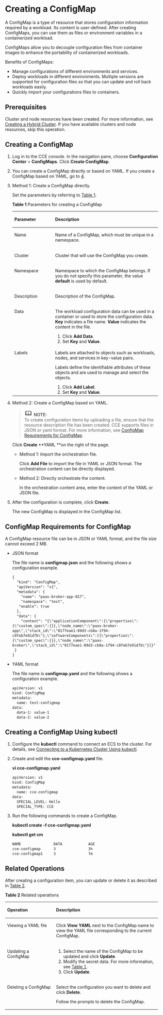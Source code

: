 # Creating a ConfigMap<a name="cce_01_0152"></a>

A  ConfigMap  is a type of resource that stores configuration information required by a workload. Its content is user-defined. After creating ConfigMaps, you can use them as files or environment variables in a containerized workload.

ConfigMaps allow you to decouple configuration files from  container images  to enhance the portability of containerized workloads.

Benefits of ConfigMaps:

-   Manage configurations of different environments and services.
-   Deploy workloads in different environments. Multiple versions are supported for configuration files so that you can update and roll back workloads easily.
-   Quickly import your configurations files to containers.

## Prerequisites<a name="section19209149103913"></a>

Cluster  and  node  resources have been created. For more information, see  [Creating a Hybrid Cluster](creating-a-hybrid-cluster.md). If you have available clusters and node resources, skip this operation.

## Creating a ConfigMap<a name="section18512531861"></a>

1.  Log in to the CCE console. In the navigation pane, choose  **Configuration Center**  \>  **ConfigMaps**. Click  **Create ConfigMap**.
2.  You can create a ConfigMap directly or based on YAML. If you create a ConfigMap based on YAML, go to  [4](#li2731182712159).
3.  Method 1: Create a ConfigMap directly.

    Set the parameters by referring to  [Table 1](#table16321825732).

    **Table  1**  Parameters for creating a ConfigMap

    <a name="table16321825732"></a>
    <table><thead align="left"><tr id="row173212251235"><th class="cellrowborder" valign="top" width="28.000000000000004%" id="mcps1.2.3.1.1"><p id="p43211725338"><a name="p43211725338"></a><a name="p43211725338"></a>Parameter</p>
    </th>
    <th class="cellrowborder" valign="top" width="72%" id="mcps1.2.3.1.2"><p id="p0322102516320"><a name="p0322102516320"></a><a name="p0322102516320"></a>Description</p>
    </th>
    </tr>
    </thead>
    <tbody><tr id="row163229255313"><td class="cellrowborder" valign="top" width="28.000000000000004%" headers="mcps1.2.3.1.1 "><p id="p1232219251339"><a name="p1232219251339"></a><a name="p1232219251339"></a>Name</p>
    </td>
    <td class="cellrowborder" valign="top" width="72%" headers="mcps1.2.3.1.2 "><p id="p173227259312"><a name="p173227259312"></a><a name="p173227259312"></a>Name of a ConfigMap, which must be unique in a namespace.</p>
    </td>
    </tr>
    <tr id="row6334727910"><td class="cellrowborder" valign="top" width="28.000000000000004%" headers="mcps1.2.3.1.1 "><p id="p233592498"><a name="p233592498"></a><a name="p233592498"></a>Cluster</p>
    </td>
    <td class="cellrowborder" valign="top" width="72%" headers="mcps1.2.3.1.2 "><p id="p2020234461913"><a name="p2020234461913"></a><a name="p2020234461913"></a>Cluster that will use the ConfigMap you create.</p>
    </td>
    </tr>
    <tr id="row111551253912"><td class="cellrowborder" valign="top" width="28.000000000000004%" headers="mcps1.2.3.1.1 "><p id="p51551451293"><a name="p51551451293"></a><a name="p51551451293"></a>Namespace</p>
    </td>
    <td class="cellrowborder" valign="top" width="72%" headers="mcps1.2.3.1.2 "><p id="p216414418190"><a name="p216414418190"></a><a name="p216414418190"></a>Namespace to which the ConfigMap belongs. If you do not specify this parameter, the value <strong id="b28378323103254"><a name="b28378323103254"></a><a name="b28378323103254"></a>default</strong> is used by default.</p>
    </td>
    </tr>
    <tr id="row1535723154615"><td class="cellrowborder" valign="top" width="28.000000000000004%" headers="mcps1.2.3.1.1 "><p id="p83591731124620"><a name="p83591731124620"></a><a name="p83591731124620"></a>Description</p>
    </td>
    <td class="cellrowborder" valign="top" width="72%" headers="mcps1.2.3.1.2 "><p id="p1736012314462"><a name="p1736012314462"></a><a name="p1736012314462"></a>Description of the ConfigMap.</p>
    </td>
    </tr>
    <tr id="row133224252315"><td class="cellrowborder" valign="top" width="28.000000000000004%" headers="mcps1.2.3.1.1 "><p id="p23228259314"><a name="p23228259314"></a><a name="p23228259314"></a>Data</p>
    </td>
    <td class="cellrowborder" valign="top" width="72%" headers="mcps1.2.3.1.2 "><p id="p133223251335"><a name="p133223251335"></a><a name="p133223251335"></a>The workload configuration data can be used in a <span class="keyword" id="keyword1376453106113514"><a name="keyword1376453106113514"></a><a name="keyword1376453106113514"></a>container</span> or used to store the configuration data. <strong id="b24207722105458"><a name="b24207722105458"></a><a name="b24207722105458"></a>Key</strong> indicates a file name. <strong id="b16542913105458"><a name="b16542913105458"></a><a name="b16542913105458"></a>Value</strong> indicates the content in the file.</p>
    <a name="ol10322425232"></a><a name="ol10322425232"></a><ol id="ol10322425232"><li>Click <strong id="b946239950103318"><a name="b946239950103318"></a><a name="b946239950103318"></a>Add Data</strong>.</li><li>Set <strong id="b1714902967103320"><a name="b1714902967103320"></a><a name="b1714902967103320"></a>Key</strong> and <strong id="b1769765316103320"><a name="b1769765316103320"></a><a name="b1769765316103320"></a>Value</strong>.</li></ol>
    </td>
    </tr>
    <tr id="row123142814330"><td class="cellrowborder" valign="top" width="28.000000000000004%" headers="mcps1.2.3.1.1 "><p id="p17322225134"><a name="p17322225134"></a><a name="p17322225134"></a>Labels</p>
    </td>
    <td class="cellrowborder" valign="top" width="72%" headers="mcps1.2.3.1.2 "><p id="p1932211253312"><a name="p1932211253312"></a><a name="p1932211253312"></a>Labels are attached to objects such as workloads, nodes, and services in key-value pairs.</p>
    <p id="p1932220252316"><a name="p1932220252316"></a><a name="p1932220252316"></a>Labels define the identifiable attributes of these objects and are used to manage and select the objects.</p>
    <a name="ol11394016509"></a><a name="ol11394016509"></a><ol id="ol11394016509"><li>Click <strong id="b811138571103421"><a name="b811138571103421"></a><a name="b811138571103421"></a>Add Label</strong>.</li><li>Set <strong id="b4941748105458"><a name="b4941748105458"></a><a name="b4941748105458"></a>Key</strong> and <strong id="b44475740105458"><a name="b44475740105458"></a><a name="b44475740105458"></a>Value</strong>.</li></ol>
    </td>
    </tr>
    </tbody>
    </table>

4.  <a name="li2731182712159"></a>Method 2: Create a ConfigMap based on YAML.

    >![](public_sys-resources/icon-note.gif) **NOTE:**   
    >To create configuration items by uploading a file, ensure that the resource description file has been created. CCE supports files in JSON or yaml format. For more information, see  [ConfigMap Requirements for ConfigMap](#section66903416102).  

    Click  **Create** **YAML **on the right of the page.

    -   Method 1: Import the orchestration file.

        Click  **Add File**  to import the file in YAML or JSON format. The orchestration content can be directly displayed.

    -   Method 2: Directly orchestrate the content.

        In the orchestration content area, enter the content of the YAML or JSON file.

5.  After the configuration is complete, click  **Create**.

    The new ConfigMap is displayed in the ConfigMap list.


## ConfigMap Requirements for ConfigMap<a name="section66903416102"></a>

A ConfigMap resource file can be in JSON or YAML format, and the file size cannot exceed 2 MB.

-   JSON format

    The file name is  **configmap.json**  and the following shows a configuration example.

    ```
    {
      "kind": "ConfigMap",
      "apiVersion": "v1",
      "metadata": {
        "name": "paas-broker-app-017",
        "namespace": "test",
       "enable": true
      },
      "data": {
        "context": "{\"applicationComponent\":{\"properties\":{\"custom_spec\":{}},\"node_name\":\"paas-broker-app\",\"stack_id\":\"0177eae1-89d3-cb8a-1f94-c0feb7e91d7b\"},\"softwareComponents\":[{\"properties\":{\"custom_spec\":{}},\"node_name\":\"paas-broker\",\"stack_id\":\"0177eae1-89d3-cb8a-1f94-c0feb7e91d7b\"}]}"
     }
    }
    ```

-   YAML format

    The file name is  **configmap.yaml**  and the following shows a configuration example.

    ```
    apiVersion: v1
    kind: ConfigMap
    metadata:
      name: test-configmap
    data:
      data-1: value-1
      data-2: value-2
    ```


## Creating a ConfigMap Using kubectl<a name="section639712716372"></a>

1.  Configure the  **kubectl**  command to connect an ECS to the cluster. For details, see  [Connecting to a Kubernetes Cluster Using kubectl](connecting-to-a-kubernetes-cluster-using-kubectl.md).
2.  Create and edit the  **cce-configmap.yaml**  file.

    **vi cce-configmap.yaml**

    ```
    apiVersion: v1
    kind: ConfigMap
    metadata:
      name: cce-configmap
    data:
      SPECIAL_LEVEL: Hello
      SPECIAL_TYPE: CCE
    ```

3.  Run the following commands to create a ConfigMap.

    **kubectl create -f cce-configmap.yaml**

    **kubectl get cm**

    ```
    NAME               DATA            AGE
    cce-configmap      3               3h
    cce-configmap1     3               7m
    ```


## Related Operations<a name="section359413445405"></a>

After creating a configuration item, you can update or delete it as described in  [Table 2](#table1619535674020).

**Table  2**  Related operations

<a name="table1619535674020"></a>
<table><thead align="left"><tr id="row16740630125918"><th class="cellrowborder" valign="top" width="32%" id="mcps1.2.3.1.1"><p id="p17740730115914"><a name="p17740730115914"></a><a name="p17740730115914"></a>Operation</p>
</th>
<th class="cellrowborder" valign="top" width="68%" id="mcps1.2.3.1.2"><p id="p1574018303592"><a name="p1574018303592"></a><a name="p1574018303592"></a>Description</p>
</th>
</tr>
</thead>
<tbody><tr id="row133318512019"><td class="cellrowborder" valign="top" width="32%" headers="mcps1.2.3.1.1 "><p id="p163331851201"><a name="p163331851201"></a><a name="p163331851201"></a>Viewing a YAML file</p>
</td>
<td class="cellrowborder" valign="top" width="68%" headers="mcps1.2.3.1.2 "><p id="p1633314512016"><a name="p1633314512016"></a><a name="p1633314512016"></a>Click <strong id="b84235270611425"><a name="b84235270611425"></a><a name="b84235270611425"></a>View YAML</strong> next to the ConfigMap name to view the YAML file corresponding to the current ConfigMap.</p>
</td>
</tr>
<tr id="row12740103016592"><td class="cellrowborder" valign="top" width="32%" headers="mcps1.2.3.1.1 "><p id="p4740153012590"><a name="p4740153012590"></a><a name="p4740153012590"></a>Updating a ConfigMap</p>
</td>
<td class="cellrowborder" valign="top" width="68%" headers="mcps1.2.3.1.2 "><a name="ol187401330145919"></a><a name="ol187401330145919"></a><ol id="ol187401330145919"><li>Select the name of the ConfigMap to be updated and click <strong id="b842352706114220"><a name="b842352706114220"></a><a name="b842352706114220"></a>Update</strong>.</li><li>Modify the secret data. For more information, see <a href="#table16321825732">Table 1</a>.</li><li>Click <strong id="b84235270613114"><a name="b84235270613114"></a><a name="b84235270613114"></a>Update</strong>.</li></ol>
</td>
</tr>
<tr id="row874013304597"><td class="cellrowborder" valign="top" width="32%" headers="mcps1.2.3.1.1 "><p id="p17740330175915"><a name="p17740330175915"></a><a name="p17740330175915"></a>Deleting a ConfigMap</p>
</td>
<td class="cellrowborder" valign="top" width="68%" headers="mcps1.2.3.1.2 "><p id="p13740630165914"><a name="p13740630165914"></a><a name="p13740630165914"></a>Select the configuration you want to delete and click <strong id="b84235270613133"><a name="b84235270613133"></a><a name="b84235270613133"></a>Delete</strong>.</p>
<p id="p1574020307590"><a name="p1574020307590"></a><a name="p1574020307590"></a>Follow the prompts to delete the ConfigMap.</p>
</td>
</tr>
</tbody>
</table>

